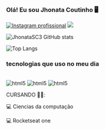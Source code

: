 
### Olá! Eu sou Jhonata Coutinho 🖥️

[![Instagram profissional](https://img.shields.io/badge/Instagram-E4405F?style=for-the-badge&logo=instagram&logoColor=white)](https://www.instagram.com/jhonatasc3/)
[![](https://img.shields.io/badge/Twitch-9146FF?style=for-the-badge&logo=twitch&logoColor=white)](https://www.twitch.tv/zequinharj_)

![JhonataSC3 GitHub stats](https://github-readme-stats.vercel.app/api?username=JhonataSC3&show_icons=true&theme=radical)

![Top Langs](https://github-readme-stats.vercel.app/api/top-langs/?username=JhonataSC3&hide_progress=true)

### tecnologias que uso no meu dia 

<div style="display: inline_block">
  <br> <img alig="center" alt="html5" src="https://img.shields.io/badge/HTML5-E34F26?style=for-the-badge&logo=html5&logoColor=white" />

  <img alig="center" alt="html5" src="https://img.shields.io/badge/CSS3-1572B6?style=for-the-badge&logo=css3&logoColor=white" />

   <img alig="center" alt="html5" src="https://img.shields.io/badge/JavaScript-323330?style=for-the-badge&logo=javascript&logoColor=F7DF1E" />
  </br>
</div>


CURSANDO 👨‍🎓:

💻 Ciencias da computação 

💻 Rocketseat one 

